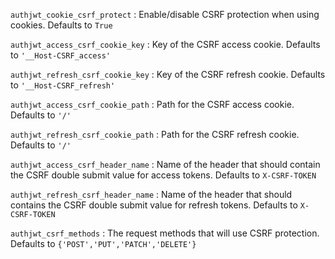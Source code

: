 `authjwt_cookie_csrf_protect`
:   Enable/disable CSRF protection when using cookies. Defaults to `True`

`authjwt_access_csrf_cookie_key`
:   Key of the CSRF access cookie. Defaults to `'__Host-CSRF_access'`

`authjwt_refresh_csrf_cookie_key`
:   Key of the CSRF refresh cookie. Defaults to `'__Host-CSRF_refresh'`

`authjwt_access_csrf_cookie_path`
:   Path for the CSRF access cookie. Defaults to `'/'`

`authjwt_refresh_csrf_cookie_path`
:   Path for the CSRF refresh cookie. Defaults to `'/'`

`authjwt_access_csrf_header_name`
:   Name of the header that should contain the CSRF double submit value for access tokens. Defaults to `X-CSRF-TOKEN`

`authjwt_refresh_csrf_header_name`
:   Name of the header that should contains the CSRF double submit value for refresh tokens. Defaults to `X-CSRF-TOKEN`

`authjwt_csrf_methods`
:   The request methods that will use CSRF protection. Defaults to `{'POST','PUT','PATCH','DELETE'}` 
